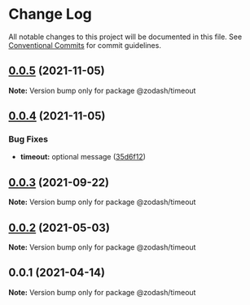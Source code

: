 # Change Log

All notable changes to this project will be documented in this file.
See [Conventional Commits](https://conventionalcommits.org) for commit guidelines.

## [0.0.5](https://github.com/zcorky/zodash/compare/@zodash/timeout@0.0.4...@zodash/timeout@0.0.5) (2021-11-05)

**Note:** Version bump only for package @zodash/timeout





## [0.0.4](https://github.com/zcorky/zodash/compare/@zodash/timeout@0.0.3...@zodash/timeout@0.0.4) (2021-11-05)


### Bug Fixes

* **timeout:** optional message ([35d6f12](https://github.com/zcorky/zodash/commit/35d6f12f3970d8fb2cbfda2305fbc4e9ccb79343))





## [0.0.3](https://github.com/zcorky/zodash/compare/@zodash/timeout@0.0.2...@zodash/timeout@0.0.3) (2021-09-22)

**Note:** Version bump only for package @zodash/timeout





## [0.0.2](https://github.com/zcorky/zodash/compare/@zodash/timeout@0.0.1...@zodash/timeout@0.0.2) (2021-05-03)

**Note:** Version bump only for package @zodash/timeout





## 0.0.1 (2021-04-14)

**Note:** Version bump only for package @zodash/timeout
